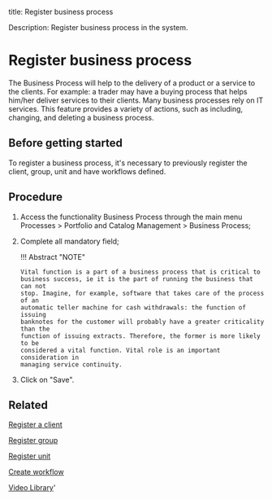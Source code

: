 title: Register business process

Description: Register business process in the system.
# Register business process

The Business Process will help to the delivery of a product or a service to the clients. For example: a trader may have a buying process that helps him/her deliver services to their clients. Many business processes rely on IT services.
This feature provides a variety of actions, such as including, changing, and deleting a business process.

Before getting started
--------------------------

To register a business process, it's necessary to previously register the
client, group, unit and have workflows defined.

Procedure
-------------

1.  Access the functionality Business Process through the main menu Processes \>
    Portfolio and Catalog Management \> Business Process;

2.  Complete all mandatory field;

    !!! Abstract "NOTE"

        Vital function is a part of a business process that is critical to
        business success, ie it is the part of running the business that can not
        stop. Imagine, for example, software that takes care of the process of an
        automatic teller machine for cash withdrawals: the function of issuing
        banknotes for the customer will probably have a greater criticality than the
        function of issuing extracts. Therefore, the former is more likely to be
        considered a vital function. Vital role is an important consideration in
        managing service continuity.  

3.  Click on "Save".

Related
-------

[Register a client](/en-us/citsmart-platform-9/processes/portfolio-and-catalog/configuration/register-client.html)

[Register group](/en-us/citsmart-platform-9/initial-settings/access-settings/user/register-groups.html)

[Register unit](/en-us/citsmart-platform-9/platform-administration/region-and-language/register-unit.html)

[Create workflow](/en-us/citsmart-platform-9/workflow/use/create-flow.html)


<i class='fa fa-youtube-play  fa-2x' style='color:#97ce17;vertical-align: middle;'> </i> [Video Library](https://www.youtube.com/playlist?list=PLB5qK2uzf2RPsG8HdkE7qEHB39yEI_T8y)'

<!-- !!! tip "About"

    <b>Product/Version:</b> CITSmart | 9.00 &nbsp;&nbsp;
    <b>Updated:</b>01/03/2021 - Anna Martins
